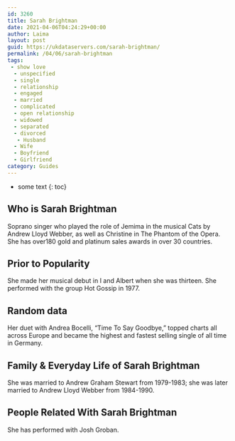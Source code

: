 ```yaml
---
id: 3260
title: Sarah Brightman
date: 2021-04-06T04:24:29+00:00
author: Laima
layout: post
guid: https://ukdataservers.com/sarah-brightman/
permalink: /04/06/sarah-brightman
tags:
 - show love
  - unspecified
  - single
  - relationship
  - engaged
  - married
  - complicated
  - open relationship
  - widowed
  - separated
  - divorced
   - Husband
  - Wife
  - Boyfriend
  - Girlfriend
category: Guides
---
```


* some text
{: toc}


## Who is Sarah Brightman
                  
                  
                  
Soprano singer who played the role of Jemima in the musical Cats by Andrew Lloyd Webber, as well as Christine in The Phantom of the Opera. She has over180 gold and platinum sales awards in over 30 countries.
                  
              
            
              
            
                
                
                
## Prior to Popularity
                  
                  
                  
She made her musical debut in I and Albert when she was thirteen. She performed with the group Hot Gossip in 1977.
                  
              
            
              
            
                
                
                
## Random data
                  
                  
                  
Her duet with Andrea Bocelli, &#8220;Time To Say Goodbye,&#8221; topped charts all across Europe and became the highest and fastest selling single of all time in Germany.
                  
              
            
              
            
                
                
                
## Family & Everyday Life of Sarah Brightman
                  
                  
                  
She was married to Andrew Graham Stewart from 1979-1983; she was later married to Andrew Lloyd Webber from 1984-1990.
                  
              
            
              
            
                
                
                
## People Related With Sarah Brightman
                  
                  
                  
She has performed with Josh Groban.
                  
              
            
              
            
                
              
            
              
              
            
            
              
            
          
          
          